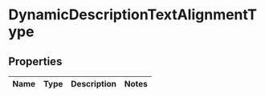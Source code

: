 

# DynamicDescriptionTextAlignmentType


## Properties

| Name | Type | Description | Notes |
|------------ | ------------- | ------------- | -------------|



